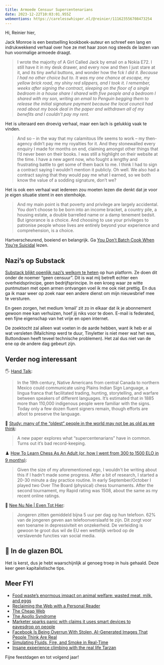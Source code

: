 ```yaml
---
title: Armoede Censuur Supercentenarians
date: 2023-12-22T10:03:01.955Z
webmentions: https://carelesswhisper.nl/@reinier/111623556708473254
---
```

Hi, Reinier hier,

Jack Monroe is een bestselling kookboek-auteur en schreef een lang en indrukwekkend verhaal over hoe ze met haar zoon nog steeds de lasten van hun voormalige armoede draagt.

> I wrote the majority of A Girl Called Jack by email on a Nokia E72. I still have it in my desk drawer, and every now and then I just stare at it, and its tiny awful buttons, and wonder how the f*ck I did it. Because I had no other choice but to. It was my one chance at escape, my yellow brick road, my shiny red slippers, and I took it. I remember, weeks after signing the contract, sleeping on the floor of a single bedroom in a house share I shared with five people and a bedroom I shared with my son, writing an email to Penguin begging them to release the initial signature payment because the local council had read about my book deal in the paper and withdrawn all of my benefits and I couldn’t pay my rent.*

Het is uiteraard een droevig verhaal, maar een lach is gelukkig vaak te vinden.

> And so – in the way that my calamitous life seems to work – my then-agency didn’t pay me my royalties for it. And they stonewalled every enquiry I made for months on end, claiming amongst other things that I’d never been on their books. I was still a highlight on their website at the time. I have a new agent now, who fought a lengthy and frustrating battle to get some of them back to me. I think I had to sign a contract saying I wouldn’t mention it publicly. Oh well. We also had a contract saying that they would pay me what I earned, so we both know the value of a sodding signature, don’t we?

Het is ook een verhaal wat iedereen zou moeten lezen die denkt dat je voor je eigen situatie stemt in een stemhokje.

> And my main point is that poverty and privilege are largely accidental. You don’t choose to be born into an income bracket, a country pile, a housing estate, a double barrelled name or a damp tenement bedsit. But ignorance is a choice. And choosing to use your privileges to patronise people whose lives are entirely beyond your experience and comprehension, is a choice.

Hartverscheurend, boeiend en belangrijk. Ga [You Don’t Batch Cook When You’re Suicidal](https://cookingonabootstrap.com/2020/07/30/the-price-of-potatoes-and-the-value-of-compassion/) lezen.

## Nazi’s op Substack

[Substack blijkt openlijk nazi’s welkom te heten](https://www.theverge.com/2023/12/21/24011232/substack-nazi-moderation-demonetization-hamish-mckenzie) op hun platform. Ze doen dit onder de noemer “geen censuur”. Dit is wat mij betreft echter een overheidsprincipe, geen bedrijfsprincipe. In een kroeg waar ze witte puntmutsen met open armen ontvangen voel ik me ook niet prettig. En dus ga ik maar weer op zoek naar een andere dienst om mijn nieuwsbrief mee te versturen.

En geen zorgen, het medium ‘email’ zit zo in elkaar dat ik je abonnement gewoon mee kan verhuizen, hoef jij niks voor te doen. E-mail is federated, een fijne eigenschap van het vrije en open internet.

De zoektocht zal alleen wat voeten in de aarde hebben, want ik heb er al wat versleten (Mailchimp werd te duur, Tinyletter is niet meer wat het was, Buttondown heeft teveel technische problemen). Het zal dus niet van de ene op de andere dag gebeurt zijn.

## Verder nog interessant

🖐️ [Hand Talk](https://www.futilitycloset.com/2023/12/08/hand-talk/):

> In the 19th century, Native Americans from central Canada to northern Mexico could communicate using Plains Indian Sign Language, a lingua franca that facilitated trading, hunting, storytelling, and warfare between speakers of different languages. It’s estimated that in 1885 more than 110,000 indigenous people were familiar with the signs. Today only a few dozen fluent signers remain, though efforts are afoot to preserve the language.

👵 [Study: many of the “oldest” people in the world may not be as old as we think](https://www.vox.com/2019/8/8/20758813/secrets-ultra-elderly-supercentenarians-fraud-error):

> A new paper explores what “supercentenarians” have in common. Turns out it’s bad record-keeping.

♟️ [How To Learn Chess As An Adult (or, how I went from 300 to 1500 ELO in 9 months)](https://www.alexcrompton.com/blog/how-to-learn-chess):

> Given the size of my aforementioned ego, I wouldn't be writing about this if I hadn't made some progress. After a bit of research, I started a 20-30 minute a day practice routine. In early September/October I played two Over The Board (physical) chess tournaments. After the second tournament, my Rapid rating was 1508, about the same as my recent online ratings.

📱 [Nee Nu Nie | Even Tot Hier](https://www.youtube.com/watch?v=v_CM-fCP8ws):

> Jongeren zitten gemiddeld bijna 5 uur per dag op hun telefoon. 62% van de jongeren geven aan telefoonverslaafd te zijn. Dit zorgt voor een toename in depressiviteit en onzekerheid. De verleiding is gewoon te groot dus wil de EU een wettelijk verbod op de verslavende functies van social media.

## 🔮 In de glazen BOL

Het is kerst, dus je hebt waarschijnlijk al genoeg troep in huis gehaald. Deze keer geen kapitalistische tips.

## Meer FYI

- [Food waste’s enormous impact on animal welfare: wasted meat, milk, and eggs](https://www.vox.com/future-perfect/22890292/food-waste-meat-dairy-eggs-milk-animal-welfare)
- [Reclaiming the Web with a Personal Reader](https://olano.dev/2023-12-12-reclaiming-the-web-with-a-personal-reader/)
- [The Cheap Web](https://potato.cheap/)
- [The Apollo Syndrome](https://www.teamtechnology.co.uk/tt/t-articl/apollo.htm)
- [Marketer sparks panic with claims it uses smart devices to eavesdrop on people](https://arstechnica.com/gadgets/2023/12/no-a-marketing-firm-isnt-tapping-your-device-to-hear-private-conversations/)
- [Facebook Is Being Overrun With Stolen, AI-Generated Images That People Think Are Real](https://www.404media.co/facebook-is-being-overrun-with-stolen-ai-generated-images-that-people-think-are-real/)
- [Simulating Fluids, Fire, and Smoke in Real-Time](https://andrewkchan.dev/posts/fire.html)
- [Insane experience climbing with the real life Tarzan](https://www.youtube.com/watch?v=zhjKq3XvXV4)

F﻿ijne feestdagen en tot volgend jaar!
